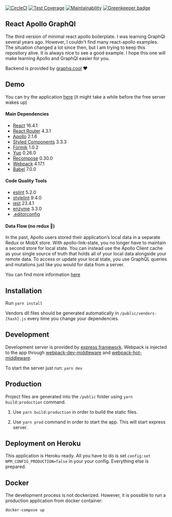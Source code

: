 [![CircleCI](https://circleci.com/gh/developer239/react-apollo-graphql.svg?style=svg)](https://circleci.com/gh/developer239/react-apollo-graphql) [![Test Coverage](https://api.codeclimate.com/v1/badges/8b605e0fb1af6dc86063/test_coverage)](https://codeclimate.com/github/developer239/react-apollo-graphql/test_coverage) [![Maintainability](https://api.codeclimate.com/v1/badges/8b605e0fb1af6dc86063/maintainability)](https://codeclimate.com/github/developer239/react-apollo-graphql/maintainability) [![Greenkeeper badge](https://badges.greenkeeper.io/developer239/react-apollo-graphql.svg)](https://greenkeeper.io/)

## React Apollo GraphQl

 The third version of minimal react apollo boilerplate. I was learning GraphQl several years ago. However, I couldn't find many react-apollo examples. The situation changed a lot since then, but I am trying to keep this repository alive. It is always nice to see a good example. I hope this one will make learning Apollo and GraphQl easier for you.

 Backend is provided by [graphq.cool](https://www.graph.cool) ❤️

## Demo

 You can try the application [here](https://react-apollo-graphql.herokuapp.com) (it might take a while before the free server wakes up)


#### Main Dependencies

 * [React](https://github.com/facebook/react) 16.4.1
 * [React Router](https://github.com/ReactTraining/react-router) 4.3.1
 * [Apollo](https://github.com/apollographql/react-apollo) 2.1.6
 * [Styled Components](https://github.com/styled-components/styled-components) 3.3.3
 * [Formik](https://github.com/jaredpalmer/formik) 1.0.2
 * [Yup](https://github.com/jquense/yup) 0.26.0
 * [Recompose](https://github.com/acdlite/recompose) 0.30.0
 * [Webpack](https://github.com/webpack/webpack) 4.17.1
 * [Babel](https://github.com/babel/babel) 7.0.0

#### Code Quality Tools

 * [eslint](https://github.com/eslint/eslint) 5.2.0
 * [stylelint](https://github.com/stylelint/stylelint) 9.4.0
 * [jest](https://github.com/facebook/jest) 23.4.1
 * [enzyme](https://github.com/airbnb/enzyme) 3.3.0
 * [.editorconfig](http://editorconfig.org/)


#### Data Flow (no redux 🎉)

 In the past, Apollo users stored their application’s local data in a separate Redux or MobX store. With apollo-link-state, you no longer have to maintain a second store for local state. You can instead use the Apollo Client cache as your single source of truth that holds all of your local data alongside your remote data. To access or update your local state, you use GraphQL queries and mutations just like you would for data from a server.

 You can find more information [here](https://www.apollographql.com/docs/link/links/state.html)

## Installation

 Run
 ```yarn install```
 
 Vendors dll files should be generated automatically in `/public/vendors-[hash].js` every time you change your dependencies.

 ## Development

 Development server is provided by [express framework](https://github.com/expressjs/express). Webpack is injected to the app through [webpack-dev-middleware](https://github.com/webpack/webpack-dev-middleware) and [webpack-hot-middleware](https://github.com/glenjamin/webpack-hot-middleware).
 
 To start the server just run: `yarn dev`
 
 ## Production
  
 Project files are generated into the `/public` folder using `yarn build:production` command.
 
 1) Use `yarn build:production` in order to build the static files.
 
 2) Use `yarn prod` command in order to start the app. This will start express server.

 ## Deployment on Heroku
 
 This application is Heroku ready. All you have to do is set `config:set NPM_CONFIG_PRODUCTION=false` in your your config. Everything else is prepared.
 
 ## Docker
 
 The development process is not dockerized. However, it is possible to run a production application from docker container:
 
 ```
 docker-compose up
 ```
